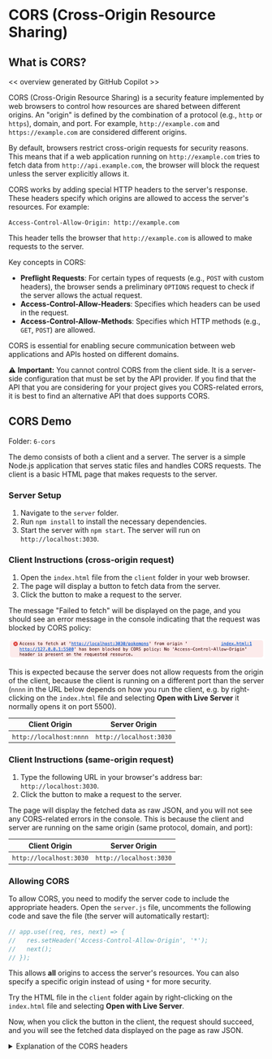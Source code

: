 # CORS (Cross-Origin Resource Sharing)

## What is CORS?

<< overview generated by GitHub Copilot >>

CORS (Cross-Origin Resource Sharing) is a security feature implemented by web browsers to control how resources are shared between different origins. An "origin" is defined by the combination of a protocol (e.g., `http` or `https`), domain, and port. For example, `http://example.com` and `https://example.com` are considered different origins.

By default, browsers restrict cross-origin requests for security reasons. This means that if a web application running on `http://example.com` tries to fetch data from `http://api.example.com`, the browser will block the request unless the server explicitly allows it.

CORS works by adding special HTTP headers to the server's response. These headers specify which origins are allowed to access the server's resources. For example:

```http
Access-Control-Allow-Origin: http://example.com
```

This header tells the browser that `http://example.com` is allowed to make requests to the server.

Key concepts in CORS:

- **Preflight Requests**: For certain types of requests (e.g., `POST` with custom headers), the browser sends a preliminary `OPTIONS` request to check if the server allows the actual request.
- **Access-Control-Allow-Headers**: Specifies which headers can be used in the request.
- **Access-Control-Allow-Methods**: Specifies which HTTP methods (e.g., `GET`, `POST`) are allowed.

CORS is essential for enabling secure communication between web applications and APIs hosted on different domains.

⚠️ **Important:** You cannot control CORS from the client side. It is a server-side configuration that must be set by the API provider. If you find that the API that you are considering for your project gives you CORS-related errors, it is best to find an alternative API that does supports CORS.

## CORS Demo

Folder: `6-cors`

The demo consists of both a client and a server. The server is a simple Node.js application that serves static files and handles CORS requests. The client is a basic HTML page that makes requests to the server.

### Server Setup

1. Navigate to the `server` folder.
2. Run `npm install` to install the necessary dependencies.
3. Start the server with `npm start`. The server will run on `http://localhost:3030`.

### Client Instructions (cross-origin request)

1. Open the `index.html` file from the `client` folder in your web browser.
2. The page will display a button to fetch data from the server.
3. Click the button to make a request to the server.

The message "Failed to fetch" will be displayed on the page, and you should see an error message in the console indicating that the request was blocked by CORS policy:

![cors-error](../assets/cors-error.png)

This is expected because the server does not allow requests from the origin of the client, because the client is running on a different port than the server (`nnnn` in the URL below depends on how you run the client, e.g. by right-clicking on the `index.html` file and selecting **Open with Live Server** it normally opens it on port 5500).

| Client Origin | Server Origin |
|---------------|---------------|
| `http://localhost:nnnn` | `http://localhost:3030` |

### Client Instructions (same-origin request)

1. Type the following URL in your browser's address bar: `http://localhost:3030`.
2. Click the button to make a request to the server.

The page will display the fetched data as raw JSON, and you will not see any CORS-related errors in the console. This is because the client and server are running on the same origin (same protocol, domain, and port):

| Client Origin | Server Origin |
|---------------|---------------|
| `http://localhost:3030` | `http://localhost:3030` |

### Allowing CORS

To allow CORS, you need to modify the server code to include the appropriate headers. Open the `server.js` file, uncomments the following code and save the file (the server will automatically restart):

```javascript
// app.use((req, res, next) => {
//   res.setHeader('Access-Control-Allow-Origin', '*');
//   next();
// });
```

This allows **all** origins to access the server's resources. You can also specify a specific origin instead of using `*` for more security.

Try the HTML file in the `client` folder again by right-clicking on the `index.html` file and selecting **Open with Live Server**.

Now, when you click the button in the client, the request should succeed, and you will see the fetched data displayed on the page as raw JSON.

<details>
<summary>Explanation of the CORS headers</summary>

If you open the Developer Tools (F12) and select the Network tab as shown in the screenshot below you can that the server response included a response header `Access-Control-Allow-Origin: *`, giving permission to the client to access the server's resources, even though they are on different origins.

!![access-control](../assets/access-control.png)
</details>

